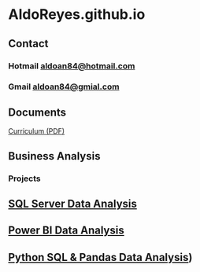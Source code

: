 # AldoReyes.github.io

## Contact
### Hotmail aldoan84@hotmail.com
### Gmail aldoan84@gmial.com

## Documents
 [Curriculum (PDF)](/Assets/files/Aldo_Reyes_CV.pdf)

## Business Analysis
### Projects

## [SQL Server Data Analysis](https://github.com/AldoReyes84/SQL_Server_AdventureWorks)
## [Power BI Data Analysis](https://github.com/AldoReyes84/Power_BI_AdventureWorks2022_Data_Analysis)
## [Python SQL & Pandas Data Analysis](https://github.com/AldoReyes84/Python_Pandas_Data_Analysis))
